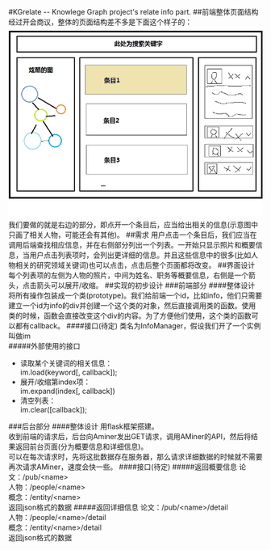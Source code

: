 #KGrelate
-- Knowlege Graph project's relate info part.
##前端整体页面结构
经过开会商议，整体的页面结构差不多是下面这个样子的：
![整体页面结构](mainpage.png)
我们要做的就是右边的部分，即点开一个条目后，应当给出相关的信息(示意图中只画了相关人物，可能还会有其他)。
##需求
用户点击一个条目后，我们应当在调用后端查找相应信息，并在右侧部分列出一个列表。一开始只显示照片和概要信息，当用户点击列表项时，会列出更详细的信息。并且这些信息中的很多(比如人物相关的研究领域关键词)也可以点击，点击后整个页面都将改变。
##界面设计
每个列表项的左侧为人物的照片，中间为姓名、职务等概要信息，右侧是一个箭头，点击箭头可以展开/收缩。
##实现的初步设计
###前端部分
####整体设计
将所有操作包装成一个类(prototype)。我们给前端一个id，比如info，他们只需要建立一个id为info的div并创建一个这个类的对象，然后直接调用类的函数。使用类的时候，函数会直接改变这个div的内容。为了方便他们使用，这个类的函数可以都有callback。
####接口(待定)
类名为InfoManager，假设我们开了一个实例叫做im  
#####外部使用的接口
* 读取某个关键词的相关信息：  
im.load(keyword[, callback]);
* 展开/收缩第index项：  
im.expand(index[, callback])  
* 清空列表：  
im.clear([callback]);

###后台部分
####整体设计
用flask框架搭建。  
收到前端的请求后，后台向Aminer发出GET请求，调用AMiner的API，然后将结果返回前台页面(分为概要信息和详细信息)。  
可以在每次请求时，先将这批数据存在服务器，那么请求详细数据的时候就不需要再次请求AMiner，速度会快一些。
####接口(待定)
#####返回概要信息
论文：/pub/&lt;name&gt;  
人物：/people/&lt;name&gt;  
概念：/entity/&lt;name&gt;  
返回json格式的数据
#####返回详细信息
论文：/pub/&lt;name&gt;/detail  
人物：/people/&lt;name&gt;/detail  
概念：/entity/&lt;name&gt;/detail  
返回json格式的数据